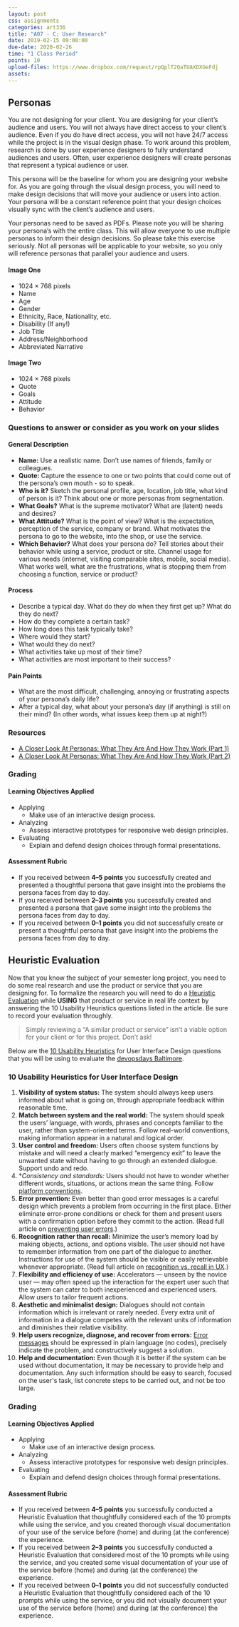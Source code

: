 ```yaml
---
layout: post
css: assignments
categories: art336
title: "A07 - C: User Research"
date: 2019-02-15 09:00:00
due-date: 2020-02-26
time: "1 Class Period"
points: 10
upload-files: https://www.dropbox.com/request/rpQplT2QaTUAXDXGeFdj
assets: 
---
```


## Personas
You are not designing for your client. You are designing for your client&rsquo;s audience and users. You will not always have direct access to your client&rsquo;s audience. Even if you do have direct access, you will not have 24/7 access while the project is in the visual design phase. To work around this problem, research is done by user experience designers to fully understand audiences and users. Often, user experience designers will create personas that represent a typical audience or user.

This persona will be the baseline for whom you are designing your website for. As you are going through the visual design process, you will need to make design decisions that will move your audience or users into action. Your persona will be a constant reference point that your design choices visually sync with the client&rsquo;s audience and users. 

Your personas need to be saved as PDFs. Please note you will be sharing your persona&rsquo;s with the entire class. This will allow everyone to use multiple personas to inform their design decisions. So please take this exercise seriously. Not all personas will be applicable to your website, so you only will reference personas that parallel your audience and users.

#### Image One
- 1024 &times; 768 pixels
- Name
- Age
- Gender
- Ethnicity, Race, Nationality, etc.
- Disability (If any!)
- Job Title
- Address/Neighborhood
- Abbreviated Narrative

#### Image Two
- 1024 &times; 768 pixels
- Quote
- Goals
- Attitude
- Behavior

### Questions to answer or consider as you work on your slides

#### General Description
- **Name:** Use a realistic name. Don&rsquo;t use names of friends, family or colleagues.
- **Quote:** Capture the essence to one or two points that could come out of the persona&rsquo;s own mouth - so to speak.
- **Who is it?** Sketch the personal profile, age, location, job title, what kind of person is it? Think about one or more personas from segmentation.
- **What Goals?** What is the supreme motivator? What are (latent) needs and desires?
- **What Attitude?** What is the point of view? What is the expectation, perception of the service, company or brand. What motivates the persona to go to the website, into the shop, or use the service.
- **Which Behavior?** What does your persona do? Tell stories about their behavior while using a service, product or site. Channel usage for various needs (internet, visiting comparable sites, mobile, social media). What works well, what are the frustrations, what is stopping them from choosing a function, service or product?

#### Process
- Describe a typical day. What do they do when they first get up? What do they do next?
- How do they complete a certain task?
- How long does this task typically take?
- Where would they start?
- What would they do next?
- What activities take up most of their time?
- What activities are most important to their success?

#### Pain Points
- What are the most difficult, challenging, annoying or frustrating aspects of your persona&rsquo;s daily life?
- After a typical day, what about your persona&rsquo;s day (if anything) is still on their mind? (In other words, what issues keep them up at night?)

### Resources
- <a href="http://www.smashingmagazine.com/2014/08/a-closer-look-at-personas-part-1/" target="_blank" title="A Closer Look At Personas: What They Are And How They Work (Part 1)">A Closer Look At Personas: What They Are And How They Work (Part 1)</a>
- <a href="http://www.smashingmagazine.com/2014/08/a-closer-look-at-personas-part-2/" target="_blank" title="A Closer Look At Personas: What They Are And How They Work (Part 2)">A Closer Look At Personas: What They Are And How They Work (Part 2)</a>

### Grading
#### Learning Objectives Applied
- Applying
    - Make use of an interactive design process.
- Analyzing
    - Assess interactive prototypes for responsive web design principles.
- Evaluating
    - Explain and defend design choices through formal presentations.

#### Assessment Rubric
- If you received between **4&ndash;5 points** you successfully created and presented a thoughtful persona that gave insight into the problems the persona faces from day to day.
- If you received between **2&ndash;3 points** you successfully created and presented a persona that gave some insight into the problems the persona faces from day to day.
- If you received between **0&ndash;1 points** you did not successfully create or present a thoughtful persona that gave insight into the problems the persona faces from day to day.

## Heuristic Evaluation
Now that you know the subject of your semester long project, you need to do some real research and use the product or service that you are designing for. To formalize the research you will need to do a <a href="http://www.nngroup.com/articles/ten-usability-heuristics/" target="_blank" title="10 Usability Heuristics for User Interface Design">Heuristic Evaluation</a> while **USING** that product or service in real life context by answering the 10 Usability Heuristics questions listed in the article. Be sure to record your evaluation throughly.

<blockquote>Simply reviewing a “A similar product or service” isn&rsquo;t a viable option for your client or for this project. Don&rsquo;t ask!</blockquote>

Below are the <a href="http://www.nngroup.com/articles/ten-usability-heuristics/" target="_blank" title="10 Usability Heuristics for User Interface Design">10 Usability Heuristics</a> for User Interface Design questions that you will be using to evaluate the [devopsdays Baltimore](https://devopsdays.org/events/2020-baltimore/welcome/).

### 10 Usability Heuristics for User Interface Design

1. **Visibility of system status:** The system should always keep users informed about what is going on, through appropriate feedback within reasonable time.
2. **Match between system and the real world:** The system should speak the users&rsquo; language, with words, phrases and concepts familiar to the user, rather than system-oriented terms. Follow real-world conventions, making information appear in a natural and logical order.
3. **User control and freedom:** Users often choose system functions by mistake and will need a clearly marked “emergency exit” to leave the unwanted state without having to go through an extended dialogue. Support undo and redo.
4. **Consistency and standards:* Users should not have to wonder whether different words, situations, or actions mean the same thing. Follow <a href="https://www.nngroup.com/articles/do-interface-standards-stifle-design-creativity/" target="_blank">platform conventions</a>.
5. **Error prevention:** Even better than good error messages is a careful design which prevents a problem from occurring in the first place. Either eliminate error-prone conditions or check for them and present users with a confirmation option before they commit to the action. (Read full article on <a href="https://www.nngroup.com/articles/slips/" target="_blank">preventing user errors</a>.)
6. **Recognition rather than recall:** Minimize the user&rsquo;s memory load by making objects, actions, and options visible. The user should not have to remember information from one part of the dialogue to another. Instructions for use of the system should be visible or easily retrievable whenever appropriate. (Read full article on <a href="https://www.nngroup.com/articles/recognition-and-recall/" target="_blank">recognition vs. recall in UX</a>.)
7. **Flexibility and efficiency of use:** Accelerators — unseen by the novice user — may often speed up the interaction for the expert user such that the system can cater to both inexperienced and experienced users. Allow users to tailor frequent actions.
8. **Aesthetic and minimalist design:** Dialogues should not contain information which is irrelevant or rarely needed. Every extra unit of information in a dialogue competes with the relevant units of information and diminishes their relative visibility.
9. **Help users recognize, diagnose, and recover from errors:** <a href="https://www.nngroup.com/articles/error-message-guidelines/" target="_blank">Error messages</a> should be expressed in plain language (no codes), precisely indicate the problem, and constructively suggest a solution.
10. **Help and documentation:** Even though it is better if the system can be used without documentation, it may be necessary to provide help and documentation. Any such information should be easy to search, focused on the user's task, list concrete steps to be carried out, and not be too large.

### Grading

#### Learning Objectives Applied
- Applying
    - Make use of an interactive design process.
- Analyzing
    - Assess interactive prototypes for responsive web design principles.
- Evaluating
    - Explain and defend design choices through formal presentations.

#### Assessment Rubric
- If you received between **4&ndash;5 points** you successfully conducted a Heuristic Evaluation that thoughtfully considered each of the 10 prompts while using the service, and you created thorough visual documentation of your use of the service before (home) and during (at the conference) the experience.
- If you received between **2&ndash;3 points** you successfully conducted a Heuristic Evaluation that considered most of the 10 prompts while using the service, and you created some visual documentation of your use of the service before (home) and during (at the conference) the experience.
- If you received between **0&ndash;1 points** you did not successfully conducted a Heuristic Evaluation that thoughtfully considered each of the 10 prompts while using the service, or you did not visually document your use of the service before (home) and during (at the conference) the experience.
